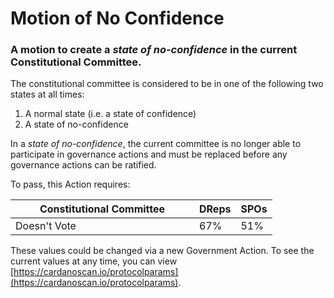 # Motion of No Confidence

### A motion to create a _state of no-confidence_ in the current Constitutional Committee.&#x20;

The constitutional committee is considered to be in one of the following two states at all times:

1. A normal state (i.e. a state of confidence)
2. A state of no-confidence

In a _state of no-confidence_, the current committee is no longer able to participate in governance actions and must be replaced before any governance actions can be ratified.

To pass, this Action requires:

<table><thead><tr><th width="278">Constitutional Committee</th><th>DReps</th><th>SPOs</th></tr></thead><tbody><tr><td>Doesn't Vote</td><td>67%</td><td>51%</td></tr></tbody></table>

These values could be changed via a new Government Action. To see the current values at any time, you can view [https://cardanoscan.io/protocolparams](https://cardanoscan.io/protocolparams).

